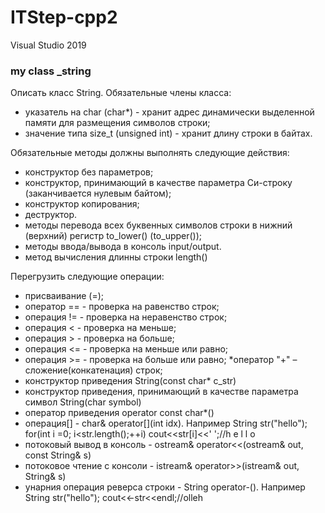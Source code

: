 # ITStep-cpp2
Visual Studio 2019
### my class _string

Описать класс String.
Обязательные члены класса:
* указатель на char (char*) - хранит адрес динамически выделенной памяти
для размещения символов строки;
* значение типа size_t (unsigned int) - хранит длину строки в байтах.

Обязательные методы должны выполнять следующие действия:
* конструктор без параметров;
* конструктор, принимающий в качестве параметра Си-строку (заканчивается нулевым байтом);
* конструктор копирования;
* деструктор.
* методы перевода всех буквенных символов строки в нижний (верхний) регистр to_lower() (to_upper());
* методы ввода/вывода  в консоль input/output.
* метод вычисления длинны строки length()

Перегрузить следующие операции:
* присваивание (=);
* оператор == - проверка на равенство строк;
* операция != - проверка на неравенство строк;
* операция < - проверка на меньше;
* операция > - проверка на больше;
* операция <= - проверка на меньше или равно;
* операция >= - проверка на больше или равно;
*оператор "+" –сложение(конкатенация) строк;
* конструктор приведения String(const char* c_str)
* конструктор приведения, принимающий в качестве параметра символ String(char symbol)
* оператор приведения operator const char*()
* операция[] - char& operator[](int idx). Например String str("hello"); for(int i =0; i<str.length();++i) cout<<str[i]<<'  ';//h e l l o 
* потоковый вывод  в консоль - ostream& operator<<(ostream& out, const String& s)
* потоковое чтение с консоли - istream& operator>>(istream& out, String& s)
* унарния операция реверса строки - String operator-(). Например String str("hello"); cout<<-str<<endl;//olleh

